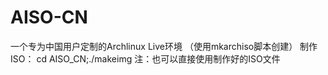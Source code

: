 # AISO-CN
一个专为中国用户定制的Archlinux Live环境 （使用mkarchiso脚本创建）
制作ISO：
cd AISO_CN;./makeimg
注：也可以直接使用制作好的ISO文件
